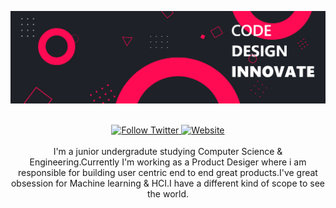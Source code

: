 ![Sangramjit Maity header](https://github.com/Sangramjit/Sangramjit/blob/master/banner.png)
<p align="center">
<br/><a href="contributing"><img alt="Follow Twitter" https://img.shields.io/twitter/follow/SangramjitMaity?style=for-the-badge</a>  <a href="Website"><img alt="Website" https://img.shields.io/website?style=for-the-badge&url=https%3A%2F%2Fsangram-port.weebly.com></a><br/><br/>I'm a junior undergradute studying Computer Science & Engineering.Currently I'm working as a Product Desiger where i am responsible for building user centric end to end great products.I've great obsession for Machine learning & HCI.I have a different kind of scope to see the world.
</p>
